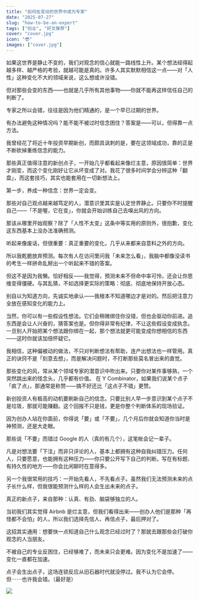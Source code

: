 ```yaml
---
title: "如何在变动的世界中成为专家"
date: "2025-07-27"
slug: "how-to-be-an-expert"
tags: ["创业", "好文推荐"]
cover: "cover.jpg"
icon: "😎"
images: ["cover.jpg"]
---
```

如果这世界是静止不变的，我们对观念的信心就能一路线性上升。某个想法经得起越多样、越严格的考验，就越可能是真的。许多人其实默默相信这一点——对「人性」这种变化不大的领域来说，这么想或许没错。



但对那些会变的东西——也就是几乎所有其他事物——你就不能再这样信任自己的判断了。



专家之所以会错，往往是因为他们精通的，是一个早已过期的世界。



有办法避免这种情况吗？能不能不被过时信念困住？答案是——可以，但得靠一点方法。



我曾经花了将近十年投资早期新创，而颇具讽刺的是，要在这领域成功，靠的正是不断砍掉重练信念的能力。



那些真正值得注意的新创点子，一开始几乎都看起来像烂主意，原因很简单：世界才刚变，而这个变化刚好让它从坏变成了对。我花了很多时间学会分辨这种「翻盘」，而这套技巧，其实也能套用在一切新想法上。



第一步，养成一种信念：世界一定会变。



那些对自己观点越来越笃定的人，潜意识里其实是认定世界静止。只要你不时提醒自己——「不是喔，它在变」，你就会开始训练自己去嗅出风的方向。



那该从哪里开始观察？除了「人性不太变」这条中等实用的原则外，很抱歉，变化这东西基本上没办法准确预测。



听起来像废话，但很重要：真正重要的变化，几乎从来都来自意料之外的方向。



所以我乾脆放弃预测。每次有人在访问里问我「未来怎么看」，我脑中都像没读书的考生一样拼命乱掰出一个听起来不错的答案。



但这不是因为我懒。恰好相反——我觉得，预测未来不但命中率可怜，还会让你思维变得僵硬。与其乱猜，不如选择更实际的策略：彻底、彻底地保持开放心态。



别自以为知道方向，先诚实地承认——我根本不知道哪边才是对的。然后把注意力全放在感知变化的能力上。



当然，你可以有一些假设性想法。它们会稍微绑住你没错，但也会驱动你前进。追东西是会让人兴奋的，猜答案也是。但你得非常有纪律，不让这些假设变成执念。
一旦别人开始把某个想法跟你绑在一起，那个想法就更可能变成你想相信的东西——这时你就该加倍怀疑它。



我相信，这种偏被动的做法，不只对判断想法有帮助，连产出想法也一样管用。真正的诀窍不是「刻意去想」，而是解决问题时，不打断那些莫名冒出来的直觉。



那些变化的风，常从某个领域专家的潜意识中吹出来。只要你对某件事够熟，一个突然跳出来的怪念头，几乎都有价值。
在 Y Combinator，如果我们说某个点子「疯了点」，那通常是称赞——搞不好还比「这点子不错」更赞。



新创投资人有极高的动机要刷新自己的信念。只要比别人早一步意识到某个点子不是垃圾，那就可能赚翻。这个回报不只是钱，更是你整个判断体系的现场验证。



因为创办人站在你面前，你得说「要」或「不要」，几个月后你就会知道你当时是神预测，还是大走眼。



那些说「不要」而错过 Google 的人（真的有几个），这笔帐会记一辈子。



凡是对想法要「下注」而非只评论的人，基本上都拥有这种自我纠错压力。任何人，只要愿意，也能拥有这种压力——你只要公开写下自己的判断。写在有标题、有持久性的地方——你会比闲聊时在意得多。



另一个我很常用的技巧：一开始先看人，不先看点子。虽然我们无法预测未来的点子长什么样，但我很能预测什么样的人会生出未来的点子。



真正的新点子，来自那种：认真、有劲、脑袋够独立的人。



当初我们其实觉得 Airbnb 是烂主意，但我们看得出来——创办人他们是那种「再怪都不会怕」的人，所以我们选择先信人、再信点子，最后押对了。



这招其实通用：想要快一点知道自己什么观念已经过时了？那就去跟那些会打破你观念的人当朋友。



不被自己的专业反困住，已经够难了，而未来只会更难。因为变化不是加速了——变化一直都在加速。



点子会生出点子，这场连锁反应从旧石器时代就没停过。我不认为它会停。
但⋯⋯也许我会错。（最好是）




![](https://prod-files-secure.s3.us-west-2.amazonaws.com/112d0858-5090-4d34-a606-b75eb8d65fd2/46476355-9cf3-4e99-9b7a-3531bc426380/1000202064.png?X-Amz-Algorithm=AWS4-HMAC-SHA256&X-Amz-Content-Sha256=UNSIGNED-PAYLOAD&X-Amz-Credential=ASIAZI2LB466VMIJFTE6%2F20250830%2Fus-west-2%2Fs3%2Faws4_request&X-Amz-Date=20250830T084640Z&X-Amz-Expires=3600&X-Amz-Security-Token=IQoJb3JpZ2luX2VjEHkaCXVzLXdlc3QtMiJHMEUCIAqe4dQ7aBd7%2B%2BcEHiTINEq4dQ3y1Nb8ukOapuQlxyL6AiEAntsqpgbmY1bLRJHpafOQUV1GIu5QIZW3Jf8ddlxKFe8qiAQI0v%2F%2F%2F%2F%2F%2F%2F%2F%2F%2FARAAGgw2Mzc0MjMxODM4MDUiDNAw8NSBDqoOJDlWiCrcA8WuOpmp7VR5WWXQmMoJ5uj922yhFQ12psHotbAedlq%2FyUlpBtuIgSn1OGM5yO9B0LLY0qG5MPFkvYWYs6TIN3WGKI5fdv2wqQ%2FwR%2Bo9xySLsnPJVxVVSYCzJ30Vb7yETAjin4LPBV93kXVi2TB8wHOE9jLvF%2Frow1%2F9MwrBayJaK0iS6xUxkV4BUZMjuKE2r6GZ2auuvimMMS8h%2FnRMzWgahoUUcqJAzgqrqx9hdm2zx%2BPuyPzsF%2B5JU%2FR2FU%2FxOGmKKHNb3gcvqZqCjnAux2GKZJR1gJpeXwTlCQonP6eXvEePAo7izZn1YtPCRDXsA6d6eVeo7byZVqj%2BjJsYJE1NxJXqVq1NgnZuPcTxC25U9l639RjJI15%2FGBz5Z9JAlhB3Kwrw%2FwxEW4MOzWU2%2FEyMXyBPyAYOO1vBFoY3HPZrGAfqHJxY%2BTm1DZuRDcEQA4IVlfkIrD6vMVHuzjbRBP0peAWkvtp7L7sHpAkN9cs9k2d10Bj4vHu9PggV9o%2FXv7LiXogsqrFPec%2F3PQCCkka9JaWTLWszD6n%2FT%2B%2B3kV6CHR1NjoYT4nP2mGcl73DDMC2gcdJcNXDoSebf7J7%2Fp%2FcrrKekLy%2Biw4lGa2J0zSRmQSG65ukdn%2B%2Bxos0KMK3xysUGOqUB09tusD5Y4aRTHt2Dts5W7%2FotAbaOXb8k9gi1HrLuExgv2hBB%2F3zBWFocpkmYN6HR3neL6vWUecEu1vDVqP95ROoBzpzQZfbpiy%2FVY2bd1CPNW%2BiUxz6Wlz%2FvBUDgLTo3OXDPCn6B4xDcn6ndQyxDHslGhmG0eP24dQ3Yf44PaYToZZ0uWs14CCYxa50O7%2FOENNQ1kSLZLVG17nR7Louna4gnS2Uo&X-Amz-Signature=888f92638df8e8d9d9ff67107e288d01e7867ae4617693467701c967922ba48e&X-Amz-SignedHeaders=host&x-amz-checksum-mode=ENABLED&x-id=GetObject)

